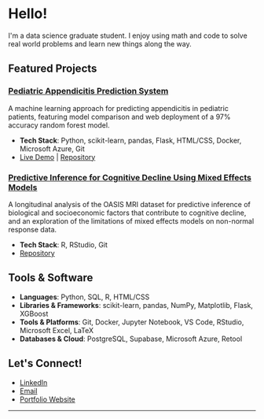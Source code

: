# Hello!

I'm a data science graduate student. I enjoy using math and code to solve real world problems and learn new things along the way.

## Featured Projects

### [Pediatric Appendicitis Prediction System](https://github.com/danieldema/appendicitis_analysis)
A machine learning approach for predicting appendicitis in pediatric patients, featuring model comparison and web deployment of a 97% accuracy random forest model.
- **Tech Stack**: Python, scikit-learn, pandas, Flask, HTML/CSS, Docker, Microsoft Azure, Git
- [Live Demo](https://appendicitisapp-dnf3btg7btapemd4.eastus-01.azurewebsites.net/) | [Repository](https://github.com/danieldema/appendicitis_analysis)

### [Predictive Inference for Cognitive Decline Using Mixed Effects Models](https://github.com/danieldema/MATH6642/tree/main/final_project)
A longitudinal analysis of the OASIS MRI dataset for predictive inference of biological and socioeconomic factors that contribute to cognitive decline, and an exploration of the limitations of mixed effects models on non-normal response data.
- **Tech Stack**: R, RStudio, Git
- [Repository](https://github.com/danieldema/MATH6642/tree/main/final_project)

## Tools & Software

- **Languages**: Python, SQL, R, HTML/CSS
- **Libraries & Frameworks**: scikit-learn, pandas, NumPy, Matplotlib, Flask, XGBoost
- **Tools & Platforms**: Git, Docker, Jupyter Notebook, VS Code, RStudio, Microsoft Excel, LaTeX
- **Databases & Cloud**: PostgreSQL, Supabase, Microsoft Azure, Retool 

## Let's Connect!

- [LinkedIn](https://www.linkedin.com/in/danieldema/)
- [Email](mailto:danieldema42@gmail.com)
- [Portfolio Website](https://danieldema.github.io/)

---
